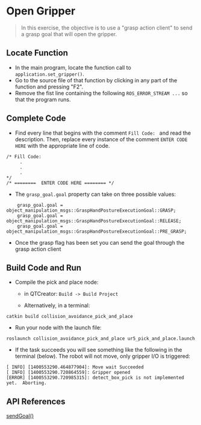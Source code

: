 # Open Gripper
>In this exercise, the objective is to use a "grasp action client" to send a grasp goal that will open the gripper.

## Locate Function

  * In the main program, locate the function call to `application.set_gripper()`.
  * Go to the source file of that function by clicking in any part of the function and pressing "F2".
  * Remove the fist line containing the following `ROS_ERROR_STREAM ...` so that the program runs.


## Complete Code

  * Find every line that begins with the comment `Fill Code: ` and read the description.  Then, replace every instance of the comment  `ENTER CODE HERE`
 with the appropriate line of code.
```
/* Fill Code:
     .
     .
     .
*/
/* ========  ENTER CODE HERE ======== */
```

 * The `grasp_goal.goal` property can take on three possible values:
```
    grasp_goal.goal = object_manipulation_msgs::GraspHandPostureExecutionGoal::GRASP;
    grasp_goal.goal = object_manipulation_msgs::GraspHandPostureExecutionGoal::RELEASE;
    grasp_goal.goal = object_manipulation_msgs::GraspHandPostureExecutionGoal::PRE_GRASP;
```

  * Once the grasp flag has been set you can send the goal through the grasp action client


## Build Code and Run

  * Compile the pick and place node:
     * in QTCreator: `Build -> Build Project`

     * Alternatively, in a terminal:
```
catkin build collision_avoidance_pick_and_place
```

  * Run your node with the launch file:
```
roslaunch collision_avoidance_pick_and_place ur5_pick_and_place.launch
```

  * If the task succeeds you will see something like the following in the terminal (below). The robot will not move, only gripper I/O is triggered:
```
[ INFO] [1400553290.464877904]: Move wait Succeeded
[ INFO] [1400553290.720864559]: Gripper opened
[ERROR] [1400553290.720985315]: detect_box_pick is not implemented yet.  Aborting.
```

## API References

[sendGoal()](http://docs.ros.org/melodic/api/actionlib/html/classactionlib_1_1SimpleActionClient.html#ae6a2e6904495e7c20c59e96af0d86801)
